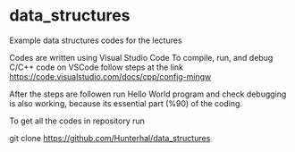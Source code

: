 # data_structures
Example data structures codes for the lectures

Codes are written using Visual Studio Code  To compile, run, and debug C/C++ code on VSCode follow steps at the link  https://code.visualstudio.com/docs/cpp/config-mingw

After the steps are followen run Hello World program and check debugging is also working, because its essential part (%90) of the coding. 

To get all the codes in repository run

git clone https://github.com/Hunterhal/data_structures

